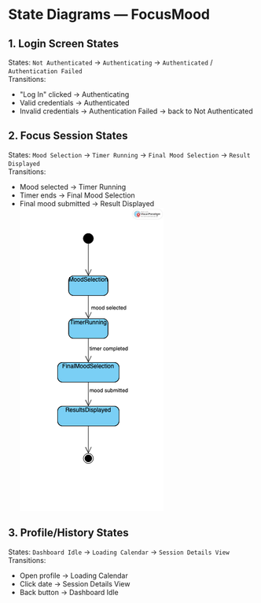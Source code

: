 # State Diagrams — FocusMood

## 1. Login Screen States
States: `Not Authenticated` → `Authenticating` → `Authenticated` / `Authentication Failed`  
Transitions:
- "Log In" clicked → Authenticating
- Valid credentials → Authenticated
- Invalid credentials → Authentication Failed → back to Not Authenticated

## 2. Focus Session States
States: `Mood Selection` → `Timer Running` → `Final Mood Selection` → `Result Displayed`  
Transitions:
- Mood selected → Timer Running
- Timer ends → Final Mood Selection
- Final mood submitted → Result Displayed
![](https://github.com/simplewaveform/focusmood/blob/main/docs/Diagrams/State_FocusSession.png)

## 3. Profile/History States
States: `Dashboard Idle` → `Loading Calendar` → `Session Details View`  
Transitions:
- Open profile → Loading Calendar
- Click date → Session Details View
- Back button → Dashboard Idle

